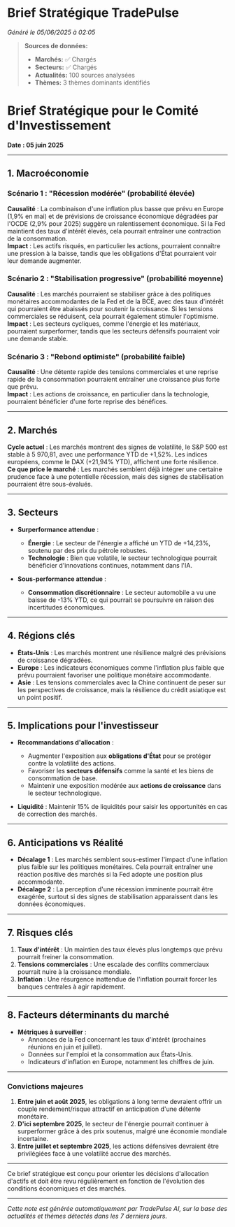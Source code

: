 # Brief Stratégique TradePulse

*Généré le 05/06/2025 à 02:05*

> **Sources de données:**
> - **Marchés:** ✅ Chargés
> - **Secteurs:** ✅ Chargés
> - **Actualités:** 100 sources analysées
> - **Thèmes:** 3 thèmes dominants identifiés

# Brief Stratégique pour le Comité d'Investissement

**Date : 05 juin 2025**

---

## 1. Macroéconomie

### Scénario 1 : "Récession modérée" (probabilité élevée)
**Causalité** : La combinaison d'une inflation plus basse que prévu en Europe (1,9% en mai) et de prévisions de croissance économique dégradées par l'OCDE (2,9% pour 2025) suggère un ralentissement économique. Si la Fed maintient des taux d'intérêt élevés, cela pourrait entraîner une contraction de la consommation.  
**Impact** : Les actifs risqués, en particulier les actions, pourraient connaître une pression à la baisse, tandis que les obligations d'État pourraient voir leur demande augmenter.

### Scénario 2 : "Stabilisation progressive" (probabilité moyenne)
**Causalité** : Les marchés pourraient se stabiliser grâce à des politiques monétaires accommodantes de la Fed et de la BCE, avec des taux d'intérêt qui pourraient être abaissés pour soutenir la croissance. Si les tensions commerciales se réduisent, cela pourrait également stimuler l'optimisme.  
**Impact** : Les secteurs cycliques, comme l'énergie et les matériaux, pourraient surperformer, tandis que les secteurs défensifs pourraient voir une demande stable.

### Scénario 3 : "Rebond optimiste" (probabilité faible)
**Causalité** : Une détente rapide des tensions commerciales et une reprise rapide de la consommation pourraient entraîner une croissance plus forte que prévu.  
**Impact** : Les actions de croissance, en particulier dans la technologie, pourraient bénéficier d'une forte reprise des bénéfices.

---

## 2. Marchés

**Cycle actuel** : Les marchés montrent des signes de volatilité, le S&P 500 est stable à 5 970,81, avec une performance YTD de +1,52%. Les indices européens, comme le DAX (+21,94% YTD), affichent une forte résilience.  
**Ce que price le marché** : Les marchés semblent déjà intégrer une certaine prudence face à une potentielle récession, mais des signes de stabilisation pourraient être sous-évalués.

---

## 3. Secteurs

- **Surperformance attendue** : 
  - **Énergie** : Le secteur de l'énergie a affiché un YTD de +14,23%, soutenu par des prix du pétrole robustes.
  - **Technologie** : Bien que volatile, le secteur technologique pourrait bénéficier d'innovations continues, notamment dans l'IA.

- **Sous-performance attendue** : 
  - **Consommation discrétionnaire** : Le secteur automobile a vu une baisse de -13% YTD, ce qui pourrait se poursuivre en raison des incertitudes économiques.

---

## 4. Régions clés

- **États-Unis** : Les marchés montrent une résilience malgré des prévisions de croissance dégradées. 
- **Europe** : Les indicateurs économiques comme l'inflation plus faible que prévu pourraient favoriser une politique monétaire accommodante.
- **Asie** : Les tensions commerciales avec la Chine continuent de peser sur les perspectives de croissance, mais la résilience du crédit asiatique est un point positif.

---

## 5. Implications pour l'investisseur

- **Recommandations d'allocation** :
  - Augmenter l'exposition aux **obligations d'État** pour se protéger contre la volatilité des actions.
  - Favoriser les **secteurs défensifs** comme la santé et les biens de consommation de base.
  - Maintenir une exposition modérée aux **actions de croissance** dans le secteur technologique.
  
- **Liquidité** : Maintenir 15% de liquidités pour saisir les opportunités en cas de correction des marchés.

---

## 6. Anticipations vs Réalité

- **Décalage 1** : Les marchés semblent sous-estimer l'impact d'une inflation plus faible sur les politiques monétaires. Cela pourrait entraîner une réaction positive des marchés si la Fed adopte une position plus accommodante.
- **Décalage 2** : La perception d'une récession imminente pourrait être exagérée, surtout si des signes de stabilisation apparaissent dans les données économiques.

---

## 7. Risques clés

1. **Taux d'intérêt** : Un maintien des taux élevés plus longtemps que prévu pourrait freiner la consommation.
2. **Tensions commerciales** : Une escalade des conflits commerciaux pourrait nuire à la croissance mondiale.
3. **Inflation** : Une résurgence inattendue de l'inflation pourrait forcer les banques centrales à agir rapidement.

---

## 8. Facteurs déterminants du marché

- **Métriques à surveiller** : 
  - Annonces de la Fed concernant les taux d'intérêt (prochaines réunions en juin et juillet).
  - Données sur l'emploi et la consommation aux États-Unis.
  - Indicateurs d'inflation en Europe, notamment les chiffres de juin.

---

### Convictions majeures

1. **Entre juin et août 2025**, les obligations à long terme devraient offrir un couple rendement/risque attractif en anticipation d'une détente monétaire.
2. **D'ici septembre 2025**, le secteur de l'énergie pourrait continuer à surperformer grâce à des prix soutenus, malgré une économie mondiale incertaine.
3. **Entre juillet et septembre 2025**, les actions défensives devraient être privilégiées face à une volatilité accrue des marchés.

--- 

Ce brief stratégique est conçu pour orienter les décisions d'allocation d'actifs et doit être revu régulièrement en fonction de l'évolution des conditions économiques et des marchés.

---

*Cette note est générée automatiquement par TradePulse AI, sur la base des actualités et thèmes détectés dans les 7 derniers jours.*
